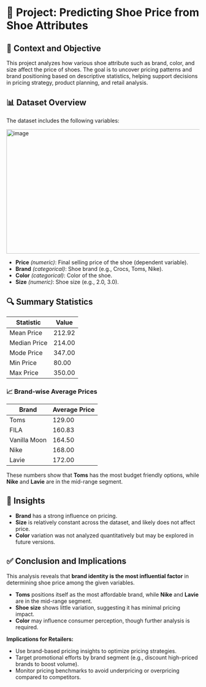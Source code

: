 # 🥿 Project: Predicting Shoe Price from Shoe Attributes

## 📌 Context and Objective  
This project analyzes how various shoe attribute such as brand, color, and size affect the price of shoes. The goal is to uncover pricing patterns and brand positioning based on descriptive statistics, helping support decisions in pricing strategy, product planning, and retail analysis.

## 📊 Dataset Overview  
The dataset includes the following variables:

<img width="544" height="324" alt="image" src="https://github.com/user-attachments/assets/40fbd0d3-c7c7-406d-a8b7-efc826788b07" />

- **Price** *(numeric)*: Final selling price of the shoe (dependent variable).  
- **Brand** *(categorical)*: Shoe brand (e.g., Crocs, Toms, Nike).  
- **Color** *(categorical)*: Color of the shoe.  
- **Size** *(numeric)*: Shoe size (e.g., 2.0, 3.0).  

## 🔍 Summary Statistics  

| Statistic     | Value     |
|---------------|-----------|
| Mean Price    | 212.92    |
| Median Price  | 214.00    |
| Mode Price    | 347.00    |
| Min Price     | 80.00     |
| Max Price     | 350.00    |

### 📈 Brand-wise Average Prices

| Brand         | Average Price |
|---------------|----------------|
| Toms          | 129.00         |
| FILA          | 160.83         |
| Vanilla Moon  | 164.50         |
| Nike          | 168.00         |
| Lavie         | 172.00         |

These numbers show that **Toms** has the most budget friendly options, while **Nike** and **Lavie** are in the mid-range segment.

## 🧠 Insights  

- **Brand** has a strong influence on pricing.  
- **Size** is relatively constant across the dataset, and likely does not affect price.  
- **Color** variation was not analyzed quantitatively but may be explored in future versions.

## ✅ Conclusion and Implications

This analysis reveals that **brand identity is the most influential factor** in determining shoe price among the given variables. 

- **Toms** positions itself as the most affordable brand, while **Nike** and **Lavie** are in the mid-range segment.
- **Shoe size** shows little variation, suggesting it has minimal pricing impact.
- **Color** may influence consumer perception, though further analysis is required.

**Implications for Retailers:**
- Use brand-based pricing insights to optimize pricing strategies.
- Target promotional efforts by brand segment (e.g., discount high-priced brands to boost volume).
- Monitor pricing benchmarks to avoid underpricing or overpricing compared to competitors.





